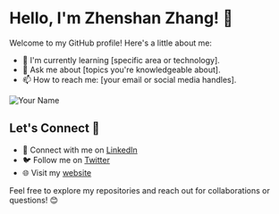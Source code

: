 # Hello, I'm Zhenshan Zhang! 👋

Welcome to my GitHub profile! Here's a little about me:

- 🌱 I'm currently learning [specific area or technology].
- 💬 Ask me about [topics you're knowledgeable about].
- 📫 How to reach me: [your email or social media handles].

![Your Name](https://example.com/your-picture.jpg)

## Let's Connect 🤝

- 🔗 Connect with me on [LinkedIn](https://www.linkedin.com/in/yourprofile/)
- 🐦 Follow me on [Twitter](https://twitter.com/yourhandle/)
- 🌐 Visit my [website](https://www.yourwebsite.com/)

Feel free to explore my repositories and reach out for collaborations or questions! 😊
